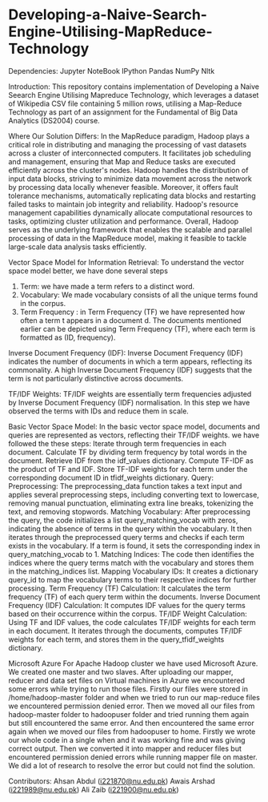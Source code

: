 # Developing-a-Naive-Search-Engine-Utilising-MapReduce-Technology
Dependencies:
Jupyter NoteBook
IPython
Pandas
NumPy
Nltk

Introduction:
This repository contains implementation of Developing a Naive Seearch Engine Utilising Mapreduce Technology, which leverages a dataset of Wikipedia CSV file containing 5 million rows, utilising a Map-Reduce Technology as part of an assignment for the Fundamental of Big Data Analytics (DS2004) course.

Where Our Solution Differs:
In the MapReduce paradigm, Hadoop plays a critical role in distributing and managing the processing of vast datasets across a cluster of interconnected computers. It facilitates job scheduling and management, ensuring that Map and Reduce tasks are executed efficiently across the cluster's nodes. Hadoop handles the distribution of input data blocks, striving to minimize data movement across the network by processing data locally whenever feasible. Moreover, it offers fault tolerance mechanisms, automatically replicating data blocks and restarting failed tasks to maintain job integrity and reliability. Hadoop's resource management capabilities dynamically allocate computational resources to tasks, optimizing cluster utilization and performance. Overall, Hadoop serves as the underlying framework that enables the scalable and parallel processing of data in the MapReduce model, making it feasible to tackle large-scale data analysis tasks efficiently.

Vector Space Model for Information Retrieval:
To understand the vector space model better, we have done several steps
 1) Term:
 	we have made a  term refers to a distinct word.
 2) Vocabulary:
 	We made  vocabulary consists of all the unique terms found in the corpus.
 3) Term Frequency :
	in Term Frequency (TF) we have represented how often a term t appears in a document d.
	The documents mentioned earlier can be depicted using Term Frequency (TF), where
	each term is formatted as (ID, frequency).

Inverse Document Frequency (IDF):
Inverse Document Frequency (IDF) indicates the number of documents in which
a term appears, reflecting its commonality. A high Inverse Document Frequency (IDF)
suggests that the term is not particularly distinctive across documents.

TF/IDF Weights:
TF/IDF weights are essentially term frequencies adjusted by Inverse Document
Frequency (IDF) normalisation. In this step we have observed the terms with IDs and reduce them in scale.

Basic Vector Space Model:
In the basic vector space model, documents and queries are represented as
vectors, reflecting their TF/IDF weights.
we have followed the these steps:
    Iterate through term frequencies in each document.
    Calculate TF by dividing term frequency by total words in the document.
    Retrieve IDF from the idf_values dictionary.
    Compute TF-IDF as the product of TF and IDF.
    Store TF-IDF weights for each term under the corresponding document ID in tfidf_weights dictionary.
Query:
	    Preprocessing: 
	    The preprocessing_data function takes a text input and applies several preprocessing steps, including converting text to lowercase, removing manual punctuation, eliminating extra line breaks, tokenizing the text, and removing stopwords.
    Matching Vocabulary: 
    After preprocessing the query, the code initializes a list query_matching_vocab with zeros, indicating the absence of terms in the query within the vocabulary. It then iterates through the preprocessed query terms and checks if each term exists in the vocabulary. If a term is found, it sets the corresponding index in query_matching_vocab to 1.
    Matching Indices: The code then identifies the indices where the query terms match with the vocabulary and stores them in the matching_indices list.
    Mapping Vocabulary IDs:
    It creates a dictionary query_id to map the vocabulary terms to their respective indices for further processing.
    Term Frequency (TF) Calculation: It calculates the term frequency (TF) of each query term within the documents.
    Inverse Document Frequency (IDF) Calculation: It computes IDF values for the query terms based on their occurrence within the corpus.
    TF/IDF Weight Calculation: 
    Using TF and IDF values, the code calculates TF/IDF weights for each term in each document. It iterates through the documents, computes TF/IDF weights for each term, and stores them in the query_tfidf_weights dictionary.
    
    
Microsoft Azure 
For Apache Hadoop cluster we have used Microsoft Azure. We created one master and two slaves. After uploading our mapper, reducer and data set files on Virtual machines in Azure we encountered some errors while trying to run those files. Firstly our files were stored in /home/hadoop-master folder and when we tried to run our map-reduce files we encountered permission denied error. Then we moved all our files from hadoop-master folder to hadoopuser folder and tried running them again but still encountered the same error. And then encountered the same error again when we moved our files from hadoopuser to home. Firstly we wrote our whole code in a single when and it was working fine and was giving correct output. Then we converted it into mapper and reducer files but encountered permission denied errors while running mapper file on master. We did a lot of research to resolve the error but could not find the solution.

Contributors:
Ahsan Abdul  (i221870@nu.edu.pk)
Awais Arshad (i221989@nu.edu.pk)
Ali Zaib     (i221900@nu.edu.pk)

